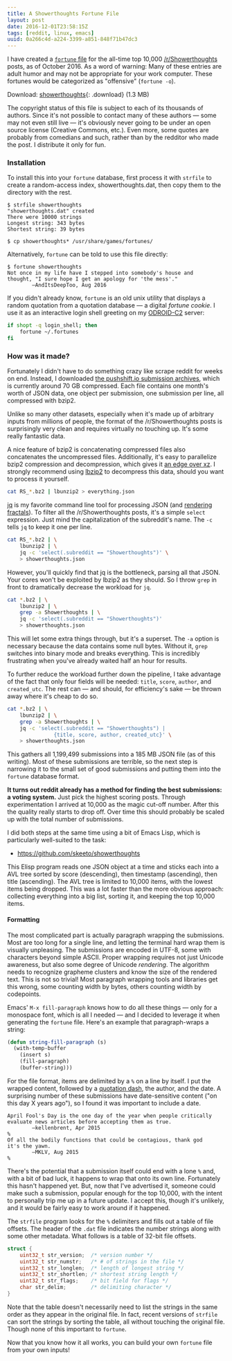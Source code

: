 ```yaml
---
title: A Showerthoughts Fortune File
layout: post
date: 2016-12-01T23:58:15Z
tags: [reddit, linux, emacs]
uuid: 0a266c4d-a224-3399-a851-848f71b47dc3
---
```


I have created a [`fortune` file][fortune] for the all-time top 10,000
[/r/Showerthoughts][sr] posts, as of October 2016. As a word of
warning: Many of these entries are adult humor and may not be
appropriate for your work computer. These fortunes would be
categorized as "offensive" (`fortune -o`).

Download: [showerthoughts][dl]{: .download} (1.3 MB)

The copyright status of this file is subject to each of its thousands
of authors. Since it's not possible to contact many of these authors —
some may not even still live — it's obviously never going to be under
an open source license (Creative Commons, etc.). Even more, some
quotes are probably from comedians and such, rather than by the
redditor who made the post. I distribute it only for fun.

### Installation

To install this into your `fortune` database, first process it with
`strfile` to create a random-access index, showerthoughts.dat, then
copy them to the directory with the rest.

    $ strfile showerthoughts
    "showerthoughts.dat" created
    There were 10000 strings
    Longest string: 343 bytes
    Shortest string: 39 bytes

    $ cp showerthoughts* /usr/share/games/fortunes/

Alternatively, `fortune` can be told to use this file directly:

    $ fortune showerthoughts
    Not once in my life have I stepped into somebody's house and
    thought, "I sure hope I get an apology for 'the mess'."
            ―AndItsDeepToo, Aug 2016

If you didn't already know, `fortune` is an old unix utility that
displays a random quotation from a quotation database — a digital
*fortune cookie*. I use it as an interactive login shell greeting on
my [ODROID-C2][c2] server:

~~~bash
if shopt -q login_shell; then
    fortune ~/.fortunes
fi
~~~

### How was it made?

Fortunately I didn't have to do something crazy like scrape reddit for
weeks on end. Instead, I downloaded [the pushshift.io submission
archives][db], which is currently around 70 GB compressed. Each file
contains one month's worth of JSON data, one object per submission,
one submission per line, all compressed with bzip2.

Unlike so many other datasets, especially when it's made up of
arbitrary inputs from millions of people, the format of the
/r/Showerthoughts posts is surprisingly very clean and requires
virtually no touching up. It's some really fantastic data.

A nice feature of bzip2 is concatenating compressed files also
concatenates the uncompressed files. Additionally, it's easy to
parallelize bzip2 compression and decompression, which gives it [an
edge over xz][xz]. I strongly recommend using [lbzip2][lbzip2] to
decompress this data, should you want to process it yourself.

~~~bash
cat RS_*.bz2 | lbunzip2 > everything.json
~~~

[jq][jq] is my favorite command line tool for processing JSON (and
[rendering fractals][mb]). To filter all the /r/Showerthoughts posts,
it's a simple `select` expression. Just mind the capitalization of the
subreddit's name. The `-c` tells `jq` to keep it one per line.

~~~bash
cat RS_*.bz2 | \
    lbunzip2 | \
    jq -c 'select(.subreddit == "Showerthoughts")' \
    > showerthoughts.json
~~~

However, you'll quickly find that jq is the bottleneck, parsing all
that JSON. Your cores won't be exploited by lbzip2 as they should. So
I throw `grep` in front to dramatically decrease the workload for
`jq`.

~~~bash
cat *.bz2 | \
    lbunzip2 | \
    grep -a Showerthoughts | \
    jq -c 'select(.subreddit == "Showerthoughts")'
    > showerthoughts.json
~~~

This will let some extra things through, but it's a superset. The `-a`
option is necessary because the data contains some null bytes. Without
it, `grep` switches into binary mode and breaks everything. This is
incredibly frustrating when you've already waited half an hour for
results.

To further reduce the workload further down the pipeline, I take
advantage of the fact that only four fields will be needed: `title`,
`score`, `author`, and `created_utc`. The rest can — and should, for
efficiency's sake — be thrown away where it's cheap to do so.

~~~bash
cat *.bz2 | \
    lbunzip2 | \
    grep -a Showerthoughts | \
    jq -c 'select(.subreddit == "Showerthoughts") |
               {title, score, author, created_utc}' \
    > showerthoughts.json
~~~

This gathers all 1,199,499 submissions into a 185 MB JSON file (as of
this writing). Most of these submissions are terrible, so the next
step is narrowing it to the small set of good submissions and putting
them into the `fortune` database format.

**It turns out reddit already has a method for finding the best
submissions: a voting system.** Just pick the highest scoring posts.
Through experimentation I arrived at 10,000 as the magic cut-off
number. After this the quality really starts to drop off. Over time
this should probably be scaled up with the total number of
submissions.

I did both steps at the same time using a bit of Emacs Lisp, which is
particularly well-suited to the task:

* <https://github.com/skeeto/showerthoughts>

This Elisp program reads one JSON object at a time and sticks each
into a AVL tree sorted by score (descending), then timestamp
(ascending), then title (ascending). The AVL tree is limited to 10,000
items, with the lowest items being dropped. This was a lot faster than
the more obvious approach: collecting everything into a big list,
sorting it, and keeping the top 10,000 items.

#### Formatting

The most complicated part is actually paragraph wrapping the
submissions. Most are too long for a single line, and letting the
terminal hard wrap them is visually unpleasing. The submissions are
encoded in UTF-8, some with characters beyond simple ASCII. Proper
wrapping requires not just Unicode awareness, but also some degree of
Unicode *rendering*. The algorithm needs to recognize grapheme
clusters and know the size of the rendered text. This is not so
trivial! Most paragraph wrapping tools and libraries get this wrong,
some counting width by bytes, others counting width by codepoints.

Emacs' `M-x fill-paragraph` knows how to do all these things — only
for a monospace font, which is all I needed — and I decided to
leverage it when generating the `fortune` file. Here's an example that
paragraph-wraps a string:

~~~cl
(defun string-fill-paragraph (s)
  (with-temp-buffer
    (insert s)
    (fill-paragraph)
    (buffer-string)))
~~~

For the file format, items are delimited by a `%` on a line by itself.
I put the wrapped content, followed by a [quotation dash][qd], the
author, and the date. A surprising number of these submissions have
date-sensitive content ("on this day X years ago"), so I found it was
important to include a date.

    April Fool's Day is the one day of the year when people critically
    evaluate news articles before accepting them as true.
            ―kellenbrent, Apr 2015
    %
    Of all the bodily functions that could be contagious, thank god
    it's the yawn.
            ―MKLV, Aug 2015
    %

There's the potential that a submission itself could end with a lone
`%` and, with a bit of bad luck, it happens to wrap that onto its own
line. Fortunately this hasn't happened yet. But, now that I've
advertised it, someone could make such a submission, popular enough
for the top 10,000, with the intent to personally trip me up in a
future update. I accept this, though it's unlikely, and it would be
fairly easy to work around if it happened.

The `strfile` program looks for the `%` delimiters and fills out a
table of file offsets. The header of the `.dat` file indicates the
number strings along with some other metadata. What follows is a table
of 32-bit file offsets.

~~~c
struct {
    uint32_t str_version;  /* version number */
    uint32_t str_numstr;   /* # of strings in the file */
    uint32_t str_longlen;  /* length of longest string */
    uint32_t str_shortlen; /* shortest string length */
    uint32_t str_flags;    /* bit field for flags */
    char str_delim;        /* delimiting character */
}
~~~

Note that the table doesn't necessarily need to list the strings in
the same order as they appear in the original file. In fact, recent
versions of `strfile` can sort the strings by sorting the table, all
without touching the original file. Though none of this important to
`fortune`.

Now that you know how it all works, you can build your own `fortune`
file from your own inputs!


[fortune]: https://en.wikipedia.org/wiki/Fortune_(Unix)
[dl]: http://skeeto.s3.amazonaws.com/share/showerthoughts
[sr]: https://old.reddit.com/r/Showerthoughts/
[db]: http://files.pushshift.io/reddit/
[c2]: http://www.hardkernel.com/main/products/prdt_info.php
[lbzip2]: http://lbzip2.org/
[xz]: /blog/2009/03/16/
[mb]: /blog/2016/09/15/
[jq]: https://stedolan.github.io/jq/
[qd]: http://www.fileformat.info/info/unicode/char/2015/index.htm
